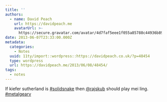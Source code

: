```yaml
---
title: ''
authors:
  - name: David Peach
    url: https://davidpeach.me
    avatarUrl: >-
      https://secure.gravatar.com/avatar/4d7faf5eee1f055a85788c44936b8995eaab6dfb004e7854ec747ccb272e91ee?s=96&d=mm&r=g
date: 2013-06-07T23:33:00.000Z
metadata:
  categories:
    - Notes
  uuid: 11ty/import::wordpress::https://davidpeach.co.uk/?p=48454
  type: wordpress
  url: https://davidpeach.me/2013/06/08/48454/
tags:
  - notes
---
```

If kiefer sutherland is [#solidsnake](https://twitter.com/search?q=%23solidsnake) then [@rajskub](https://twitter.com/rajskub) should play mei ling. [#metalgearv](https://twitter.com/search?q=%23metalgearv)
